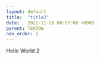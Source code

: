 ```yaml
---
layout: default
title:  "title2"
date:   2021-11-28 00:57:00 +0900
parent: TEKTON
nav_order: 2
---
```


Hello World 2